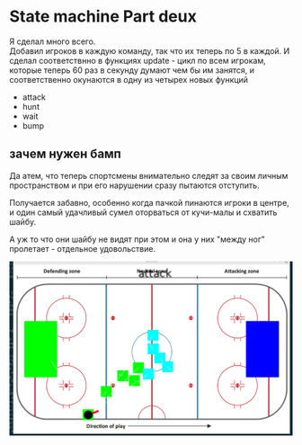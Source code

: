 # State machine Part deux

Я сделал много всего.  
Добавил игроков в каждую команду, так что их теперь по 5 в каждой.
И сделал соответствнно в функциях update - цикл по всем игрокам, которые теперь 60 раз в секунду думают чем бы им занятся, и соответственно окунаются в одну из четырех новых функций
- attack
- hunt
- wait
- bump

## зачем нужен бамп
Да атем, что теперь спортсмены внимательно следят за своим личным пространством и при его нарушении сразу пытаются отступить. 

Получается забавно, особенно когда пачкой пинаются игроки в центре, и один самый удачливый сумел оторваться от кучи-малы и схватить шайбу.

А уж то что они шайбу не видят при этом и она у них "между ног" пролетает - отдельное удовольствие.

![](321.gif)
